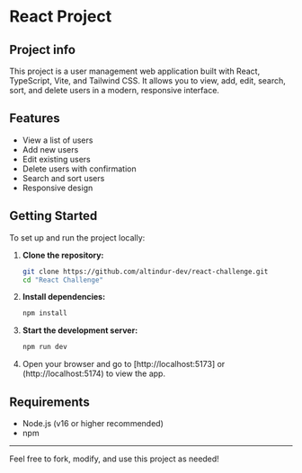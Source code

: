 # React Project

## Project info


This project is a user management web application built with React, TypeScript, Vite, and Tailwind CSS. It allows you to view, add, edit, search, sort, and delete users in a modern, responsive interface.

## Features
- View a list of users
- Add new users
- Edit existing users
- Delete users with confirmation
- Search and sort users
- Responsive design

## Getting Started

To set up and run the project locally:

1. **Clone the repository:**
	```bash
	git clone https://github.com/altindur-dev/react-challenge.git
	cd "React Challenge"
	```

2. **Install dependencies:**
	```bash
	npm install
	```

3. **Start the development server:**
	```bash
	npm run dev
	```

4. Open your browser and go to [http://localhost:5173] or (http://localhost:5174) to view the app.

## Requirements
- Node.js (v16 or higher recommended)
- npm


---
Feel free to fork, modify, and use this project as needed!


